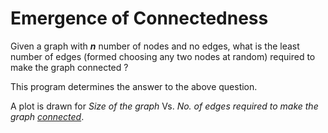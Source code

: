 Emergence of Connectedness
==========================
Given a graph with ___n___ number of nodes and no edges, what is the least number of edges (formed choosing any two nodes at random) 
required to make the graph connected ?

This program determines the answer to the above question.

A plot is drawn for _Size of the graph_ Vs. _No. of edges required to make the graph [connected](https://en.wikipedia.org/wiki/Connectivity_(graph_theory))_.
